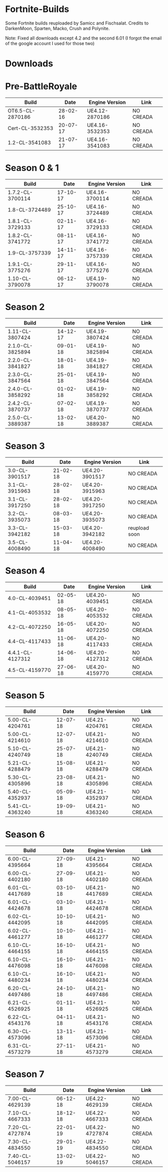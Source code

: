 # Fortnite-Builds
Some Fortnite builds reuploaded by Samicc and Fischsalat. 
Credits to DarkenMoon, Sparten, Macko, Crush and Polynite.

Note: Fixed all downloads except 4.2 and the second 6.01 (I forgot the email of the google account I used for those two)

# Downloads

# Pre-BattleRoyale
| Build                  	 | Date          	 | Engine Version	    |		    Link             |
| ------------------------------ | --------------------- | ------------------------ | ------------------------------ |
| OT6.5-CL-2870186        	 |  28-02-16	   	 | UE4.12-2870186	    |		NO CREADA|
| Cert-CL-3532353            | 20-07-17       | UE4.16-3532353     | NO CREADA |
| 1.2-CL-3541083         	 |  21-07-17      	 | UE4.16-3541083	    |		NO CREADA|

# Season 0 & 1
| Build                   	| Date          	 | Engine Version	    |		    Link             |
| ----------------------------- | ---------------------- | ------------------------ | ------------------------------ |
| 1.7.2-CL-3700114        	| 17-10-17      	 | UE4.16-3700114	    |	        NO CREADA|
| 1.8-CL-3724489          	| 25-10-17       	 | UE4.16-3724489	    |		NO CREADA|
| 1.8.1-CL-3729133         | 02-11-17         | UE4.16-3729133     | NO CREADA|
| 1.8.2-CL-3741772        	| 08-11-17      	 | UE4.16-3741772	    |		NO CREADA|
| 1.9-CL-3757339          	| 14-11-17       	 | UE4.16-3757339	    |		NO CREADA|
| 1.9.1-CL-3775276        	| 29-11-17       	 | UE4.16-3775276	    |		NO CREADA|
| 1.10-CL-3790078	  	| 06-12-17	   	 | UE4.19-3790078	    |		NO CREADA|
 
# Season 2
| Build                         | Date           	 |  Engine Version	    |		    Link             |
| ----------------------------- | ---------------------- | ------------------------ |------------------------------- |
| 1.11-CL-3807424         	| 14-12-17		 | UE4.19-3807424	      |		NO CREADA|
| 2.1.0-CL-3825894        	| 09-01-18	  	 | UE4.19-3825894	    |		NO CREADA|
| 2.2.0-CL-3841827        	| 18-01-18	  	 | UE4.19-3841827	    |		NO CREADA|
| 2.3.0-CL-3847564        	| 25-01-18	  	 | UE4.19-3847564	    |		NO CREADA|
| 2.4.0-CL-3858292        	| 01-02-18	  	 | UE4.19-3858292	    |		NO CREADA|
| 2.4.2-CL-3870737        	| 07-02-18	  	 | UE4.19-3870737	    |		NO CREADA|
| 2.5.0-CL-3889387        	| 13-02-18       	 | UE4.20-3889387	    |		NO CREADA |

# Season 3
| Build                         | Date           	 |  Engine Version	    |		    Link             |
| ----------------------------- | ---------------------- | ------------------------ | ------------------------------ |
| 3.0-CL-3901517	 	| 21-02-18	   	 | UE4.20-3901517	    |		NO CREADA |
| 3.1-CL-3915963    		| 28-02-18         	 | UE4.20-3915963      	    |   	NO CREADA|
| 3.1-CL-3917250	  	| 28-02-18       	 | UE4.20-3917250	    |		NO CREADA |
| 3.2-CL-3935073	  	| 08-03-18       	 | UE4.20-3935073 	    | 		NO CREADA|
| 3.3-CL-3942182    | 15-03-18         | UE4.20-3942182      | reupload soon|
| 3.5-CL-4008490          	| 11-04-18       	 | UE4.20-4008490	    | 		NO CREADA|

# Season 4
| Build                         | Date           	 |  Engine Version	    |		    Link             |
| ----------------------------- | ---------------------- | ------------------------ | ------------------------------ |
| 4.0-CL-4039451          	| 02-05-18       	 | UE4.20-4039451	    |		NO CREADA |
| 4.1-CL-4053532          	| 08-05-18       	 | UE4.20-4053532	    |		NO CREADA |
| 4.2-CL-4072250          	| 16-05-18	 	 | UE4.20-4072250 	    | 		NO CREADA|
| 4.4-CL-4117433          	| 11-06-18       	 | UE4.20-4117433  	    |           NO CREADA|
| 4.4.1-CL-4127312        	| 14-06-18       	 | UE4.20-4127312 	    |		NO CREADA|
| 4.5-CL-4159770          	| 27-06-18       	 | UE4.20-4159770 	    |		NO CREADA|

# Season 5
| Build                         | Date           	 |  Engine Version	    |		    Link             |
| ----------------------------- | ---------------------- | ------------------------ | ------------------------------ |
| 5.00-CL-4204761  	  	| 12-07-18       	 | UE4.21-4204761	    |		NO CREADA|
| 5.00-CL-4214610	  	| 12-07-18       	 | UE4.21-4214610	    |		NO CREADA|
| 5.10-CL-4240749         	| 25-07-18       	 | UE4.21-4240749	    |		NO CREADA|
| 5.21-CL-4288479         	| 15-08-18       	 | UE4.21-4288479 	    |           NO CREADA|
| 5.30-CL-4305896         	| 23-08-18       	 | UE4.21-4305896	    |           NO CREADA|
| 5.40-CL-4352937         	| 05-09-18       	 | UE4.21-4352937	    |		NO CREADA|
| 5.41-CL-4363240         	| 19-09-18       	 | UE4.21-4363240	    |		NO CREADA|

# Season 6
| Build                         | Date           	 |  Engine Version	    |		    Link             |
| ----------------------------- | ---------------------- | ------------------------ | ------------------------------ |
| 6.00-CL-4395664         	| 27-09-18       	 | UE4.21-4395664	    |		NO CREADA|
| 6.00-CL-4402180      		| 27-09-18         	 | UE4.21-4402180    	    |		NO CREADA|
| 6.01-CL-4417689         	| 03-10-18       	 | UE4.21-4417689	    |           NO CREADA|
| 6.01-CL-4424678		| 03-10-18		 | UE4.21-4424678	    | 		NO CREADA|
| 6.02-CL-4442095        	| 10-10-18     		 | UE4.21-4442095    	    | 		NO CREADA|
| 6.02-CL-4461277        	| 10-10-18       	 | UE4.21-4461277	    |           NO CREADA|
| 6.10-CL-4464155       	| 16-10-18      	 | UE4.21-4464155   	    | 		NO CREADA|
| 6.10-CL-4476098       	| 16-10-18      	 | UE4.21-4476098   	    | 		NO CREADA|
| 6.10-CL-4480234   	  	| 16-10-18       	 | UE4.21-4480234	    |		NO CREADA|
| 6.20-CL-4497486          	| 24-10-18         	 | UE4.21-4497486     	    | 		NO CREADA|
| 6.21-CL-4526925         	| 01-11-18       	 | UE4.21-4526925	    |		NO CREADA|
| 6.22-CL-4543176		| 04-11-18		 | UE4.21-4543176	    | 		NO CREADA|
| 6.30-CL-4573096         	| 13-11-18       	 | UE4.21-4573096	    |		NO CREADA|
| 6.31-CL-4573279      	  	| 27-11-18       	 | UE4.21-4573279	    |		NO CREADA|

# Season 7
| Build                         | Date           	 |  Engine Version	    |		    Link             |
| ----------------------------- | ---------------------- | ------------------------ | ------------------------------ |
| 7.00-CL-4629139         	| 06-12-18       	 | UE4.22-4629139	    |		NO CREADA|
| 7.10-CL-4667333	       	| 18-12-18             	 | UE4.22-4667333	    |		NO CREADA|
| 7.20-CL-4727874	       	| 22-01-19             	 | UE4.22-4727874	    |		NO CREADA|
| 7.30-CL-4834550         	| 29-01-19       	 | UE4.22-4834550	    |		NO CREADA |
| 7.40-CL-5046157         	| 13-02-19       	 | UE4.22-5046157	    |		NO CREADA |
